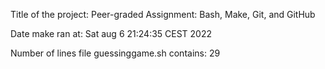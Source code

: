 Title of the project: Peer-graded Assignment: Bash, Make, Git, and GitHub

Date make ran at: Sat aug 6 21:24:35 CEST 2022

Number of lines file guessinggame.sh contains: 29
